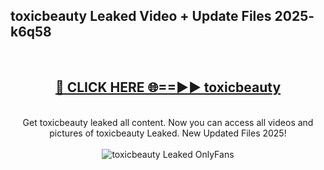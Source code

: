 <h2>toxicbeauty Leaked Video + Update Files 2025- k6q58</h2>
<br>
<div align="center">
<h2><a href="https://libra.edu.pl?toxicbeauty" rel="nofollow">🔴 CLICK HERE 🌐==►► toxicbeauty</a></h2>
<br>
Get toxicbeauty leaked all content. Now you can access all videos and pictures of toxicbeauty Leaked. New Updated Files 2025!
<br>
<br>
<a href="https://libra.edu.pl?toxicbeauty" rel="nofollow" data-target="animated-image.originalLink"><img src="https://i.ibb.co.com/WyWwxjT/player-gif2.gif" alt="toxicbeauty Leaked OnlyFans" style="max-width: 100%; display: inline-block;" data-target="animated-image.originalImage"></a>
</div>
<br>